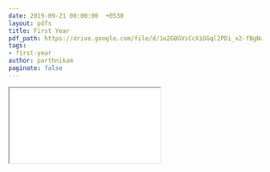 ```yaml
---
date: 2019-09-21 00:00:00  +0530
layout: pdfs
title: First Year 
pdf_path: https://drive.google.com/file/d/1o2G8GVsCcXiGGql2PDi_x2-fBgNaMIg1/preview?usp=sharing
tags: 
- first-year
author: parthnikam
paginate: false
---
```


<iframe class="embed-pdf" src="{{ page.pdf_path }}#toolbar=0" seamless="seamless" scrolling="no" style="overflow:hidden"></iframe>
